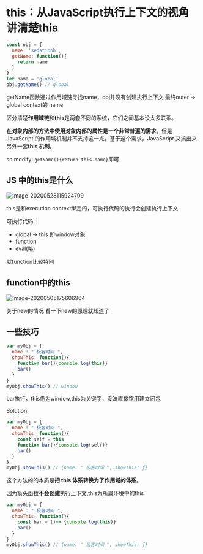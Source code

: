 # this：从JavaScript执行上下文的视角讲清楚this

```js
const obj = {
  name: 'sedationh',
  getName: function(){
    return name
  }
}
let name = 'global'
obj.getName() // global
```

getName函数通过作用域链寻找name，obj并没有创建执行上下文,最终outer -> global context的 name

区分清楚**作用域链**和**this**是两套不同的系统，它们之间基本没太多联系。

**在对象内部的方法中使用对象内部的属性是一个非常普遍的需求**。但是 JavaScript 的作用域机制并不支持这一点，基于这个需求，JavaScript 又搞出来另外一套**this 机制**。

so modify: `getName(){return this.name}`即可



## JS 中的this是什么

![image-20200528115924799](http://picbed.sedationh.cn/image-20200528115924799.png)

this是和execution context绑定的，可执行代码的执行会创建执行上下文

可执行代码：

- global -> this 即window对象
- function
- eval(略)

就function比较特别

## function中的this

![image-20200505175606964](http://picbed.sedationh.cn/image-20200505175606964.png)

关于new的情况 看一下new的原理就知道了



## 一些技巧

```js
var myObj = {
  name : " 极客时间 ", 
  showThis: function(){
    function bar(){console.log(this)}
    bar()
  }
}
myObj.showThis() // window
```

bar执行，this仍为window,this为关键字，没法直接饮用建立闭包

Solution:

```js
var myObj = {
  name : " 极客时间 ", 
  showThis: function(){
    const self = this
    function bar(){console.log(self)}
    bar()
  }
}
myObj.showThis() // {name: " 极客时间 ", showThis: ƒ}
```

这个方法的的本质是**把 this 体系转换为了作用域的体系**。



因为箭头函数**不会创建**执行上下文,this为所属环境中的this

```js
var myObj = {
  name : " 极客时间 ", 
  showThis: function(){
    const bar = ()=> {console.log(this)}
    bar()
  }
}
myObj.showThis() // {name: " 极客时间 ", showThis: ƒ}
```

